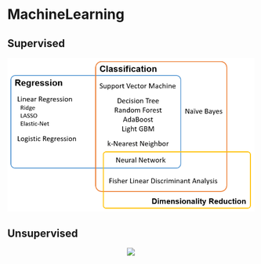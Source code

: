 # MachineLearning

## Supervised

<p align="center">
  <img src="supervised.png">
</p>

## Unsupervised

<p align="center">
  <img src="/unsupervised.png">
</p>
